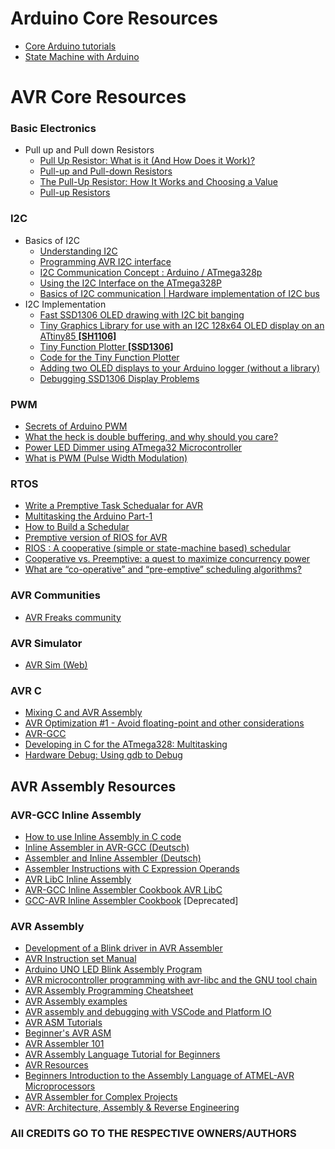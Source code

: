 # Arduino Core Resources
- <a href="https://deepbluembedded.com/arduino-getting-started-beginners-guide" target="_blank">Core Arduino tutorials</a>
- [State Machine with Arduino](https://github.com/j-bellavance/Tutorials/tree/master/State%20machines%20Tutorial)
# AVR Core Resources
### Basic Electronics
- Pull up and Pull down Resistors
  - [Pull Up Resistor: What is it (And How Does it Work)?](https://www.electrical4u.com/pull-up-resistor/)
  - [Pull-up and Pull-down Resistors](https://www.circuitbasics.com/pull-up-and-pull-down-resistors/)
  - [The Pull-Up Resistor: How It Works and Choosing a Value](https://www.build-electronic-circuits.com/pull-up-resistor/)
  - [Pull-up Resistors](https://www.electronics-tutorials.ws/logic/pull-up-resistor.html)
### I2C
- Basics of I2C
  - [Understanding I2C](https://www.youtube.com/watch?v=CAvawEcxoPU)
  - [Programming AVR I2C interface](https://embedds.com/programming-avr-i2c-interface/)
  - [I2C Communication Concept : Arduino / ATmega328p](https://www.arnabkumardas.com/arduino-tutorial/i2c-concept/)
  - [Using the I2C Interface on the ATmega328P](https://ece-classes.usc.edu/ee459/library/documents/I2C.pdf)
  - [Basics of I2C communication | Hardware implementation of I2C bus](https://www.youtube.com/watch?v=pbqk5yqbfuw)
- I2C Implementation
  - [Fast SSD1306 OLED drawing with I2C bit banging](https://bitbanksoftware.blogspot.com/2018/05/fast-ssd1306-oled-drawing-with-i2c-bit.html)
  - [Tiny Graphics Library for use with an I2C 128x64 OLED display on an ATtiny85 <b>[SH1106]</b>](http://www.technoblogy.com/show?23OS)
  - [Tiny Function Plotter <b>[SSD1306]</b>](http://www.technoblogy.com/show?2CFT)
  - [Code for the Tiny Function Plotter](http://www.technoblogy.com/list?2CWV)
  - [Adding two OLED displays to your Arduino logger (without a library)](https://thecavepearlproject.org/2020/11/15/adding-two-oled-displays-to-your-arduino-logger-with-no-library)
  - [Debugging SSD1306 Display Problems](https://iotexpert.com/debugging-ssd1306-display-problems)
### PWM
- [Secrets of Arduino PWM](https://docs.arduino.cc/tutorials/generic/secrets-of-arduino-pwm)
- [What the heck is double buffering, and why should you care?](https://doctor-pasquale.com/2025/04/29/skipped-toggles-using-atmega328p-timer-counter-1-in-ctc-mode)
- [Power LED Dimmer using ATmega32 Microcontroller](https://circuitdigest.com/microcontroller-projects/power-led-dimmer-using-atmega32-pwm)
- [What is PWM (Pulse Width Modulation)](https://circuitdigest.com/tutorial/what-is-pwm-pulse-width-modulation)
### RTOS
- [Write a Premptive Task Schedualar for AVR](https://kevincuzner.com/2015/12/31/writing-a-preemptive-task-scheduler-for-avr)
- [Multitasking the Arduino Part-1](https://learn.adafruit.com/multi-tasking-the-arduino-part-1)
- [How to Build a Schedular](https://homes.cs.washington.edu/~shwetak/classes/ee472/notes/SchedImplementation.pdf)
- [Premptive version of RIOS for AVR](https://www.cs.ucr.edu/~vahid/rios/rios_avr.htm)
- [RIOS : A cooperative (simple or state-machine based) schedular](https://www.cs.ucr.edu/~vahid/rios)
- [Cooperative vs. Preemptive: a quest to maximize concurrency power](https://medium.com/traveloka-engineering/cooperative-vs-preemptive-a-quest-to-maximize-concurrency-power-3b10c5a920fe)
- [What are “co-operative” and “pre-emptive” scheduling algorithms?](https://www.rapitasystems.com/blog/what-are-co-operative-and-pre-emptive-scheduling-algorithms)
### AVR Communities
- [AVR Freaks community](https://www.avrfreaks.net)
### AVR Simulator
- [AVR Sim (Web)](https://jonopriestley.github.io/avrsim)
### AVR C
- [Mixing C and AVR Assembly](https://www.bitbanging.space/posts/mixing-c-and-assembly-for-avr-microcontrollers)
- [AVR Optimization #1 - Avoid floating-point and other considerations](https://www.bitbanging.space/posts/avr-code-optimization)
- [AVR-GCC](https://gcc.gnu.org/wiki/avr-gcc)
- [Developing in C for the ATmega328: Multitasking](https://wellys.com/posts/avr_c_step6/)
- [Hardware Debug: Using gdb to Debug](https://wellys.com/posts/avr_c_gdb/#)
## AVR Assembly Resources
### AVR-GCC Inline Assembly
- [How to use Inline Assembly in C code](https://gcc.gnu.org/onlinedocs/gcc/Basic-Asm.html)
- [Inline Assembler in AVR-GCC (Deutsch)](https://rn-wissen.de/wiki/index.php/Inline-Assembler_in_avr-gcc)
- [Assembler and Inline Assembler (Deutsch)](https://www.mikrocontroller.net/articles/AVR-GCC-Tutorial/Assembler_und_Inline-Assembler)
- [Assembler Instructions with C Expression Operands](https://gcc.gnu.org/onlinedocs/gcc/Extended-Asm.html)
- [AVR LibC Inline Assembly](https://www.nongnu.org/avr-libc/user-manual/inline_asm.html)
- [AVR-GCC Inline Assembler Cookbook AVR LibC](https://avrdudes.github.io/avr-libc/avr-libc-user-manual-2.2.0/inline_asm.html)
- [GCC-AVR Inline Assembler Cookbook](https://web.stanford.edu/class/ee281/projects/aut2002/yingzong-mouse/media/GCCAVRInlAsmCB.pdf) [Deprecated]
### AVR Assembly
- [Development of a Blink driver in AVR Assembler](https://github.com/mytechnotalent/Reverse-Engineering?tab=readme-ov-file#hacking-bits-course-chapter-7-blink-driver-in-c)
- [AVR Instruction set Manual](https://ww1.microchip.com/downloads/aemDocuments/documents/MCU08/ProductDocuments/ReferenceManuals/AVR-InstructionSet-Manual-DS40002198.pdf)
- [Arduino UNO LED Blink Assembly Program](https://atmega32-avr.com/explore-avr-assembly-language)
- [AVR microcontroller programming with avr-libc and the GNU tool chain](https://github.com/matthew-macgregor/avr-assembly-examples)
- [AVR Assembly Programming Cheatsheet](https://gist.github.com/jfamousket/6bb36547fbfc2669c87ff7f1cbe47a44)
- [AVR Assembly examples](https://github.com/matthew-macgregor/avr-assembly-examples)
- [AVR assembly and debugging with VSCode and Platform IO](https://www.youtube.com/watch?v=BM-w1pcekxA)
- [AVR ASM Tutorials](http://rjhcoding.com/avr-asm-tutorials.php)
- [Beginner's AVR ASM](https://kitsandparts.com/tutorials/assemblers/BeginnersAVRasm.pdf)
- [AVR Assembler 101](https://www.codeproject.com/Articles/712610/AVR-Assembler)
- [AVR Assembly Language Tutorial for Beginners](https://studylib.net/doc/27106186/avr-assembly-beginner-en)
- [AVR Resources](https://avr-tutorials.com/general/avr-resources)
- [Beginners Introduction to the Assembly Language of ATMEL-AVR Microprocessors](https://moodle.unach.edu.ec/pluginfile.php/4480410/mod_resource/content/2/AVR-Assembler-Tutorial.pdf)
- [AVR Assembler for Complex Projects](https://kitsandparts.com/tutorials/assemblers/AdvancedAVRASM2.pdf)
- [AVR: Architecture, Assembly & Reverse Engineering](https://hackaday.io/course/176685-avr-architecture-assembly-reverse-engineering)


### <b>All CREDITS GO TO THE RESPECTIVE OWNERS/AUTHORS</b>
